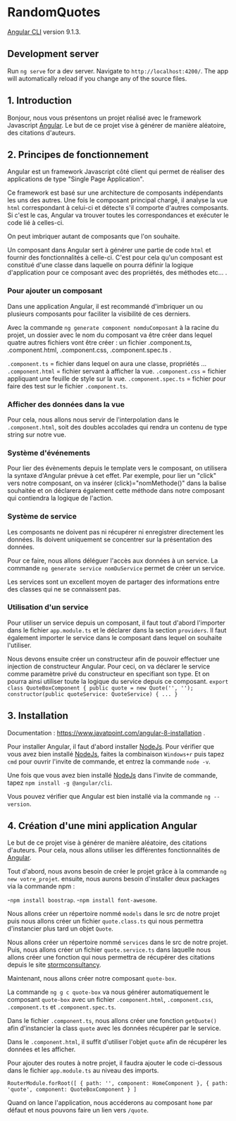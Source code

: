 # RandomQuotes
[Angular CLI](https://github.com/angular/angular-cli) version 9.1.3.
## Development server
Run `ng serve` for a dev server. Navigate to `http://localhost:4200/`. The app will automatically reload if you change any of the source files.

## 1. Introduction

Bonjour, nous vous présentons un projet réalisé avec le framework Javascript [Angular](https://angular.io/). Le but de ce projet vise à générer de manière aléatoire, des citations d'auteurs.

## 2. Principes de fonctionnement

Angular est un framework Javascript côté client qui permet de réaliser des applications de type "Single Page Application". 

Ce framework est basé sur une architecture de composants indépendants les uns des autres. 
Une fois le composant principal chargé, il analyse la vue `html` correspondant à celui-ci et détecte s'il comporte d'autres composants. Si c'est le cas, Angular va trouver toutes les correspondances et exécuter le code lié à celles-ci. 

On peut imbriquer autant de composants que l'on souhaite.

Un composant dans Angular sert à générer une partie de code `html` et fournir des fonctionnalités à celle-ci. C'est pour cela qu'un composant est constitué d'une classe dans laquelle on pourra définir la logique d'application pour ce composant avec des propriétés, des méthodes etc... .

### Pour ajouter un composant

Dans une application Angular, il est recommandé d'imbriquer un ou plusieurs composants pour faciliter la visibilité de ces derniers.

Avec la commande `ng generate component nomduComposant` à la racine du projet, un dossier avec le nom du composant va être créer dans lequel quatre autres fichiers vont être créer : un fichier .component.ts, .component.html, .component.css, .component.spec.ts .

`.component.ts` = fichier dans lequel on aura une classe, propriétés ...
`.component.html` = fichier servant à afficher la vue.
`.component.css` = fichier appliquant une feuille de style sur la vue.
`.component.spec.ts` = fichier pour faire des test sur le fichier `.component.ts`.

### Afficher des données dans la vue

Pour cela, nous allons nous servir de l'interpolation dans le `.component.html`, soit des doubles accolades qui rendra un contenu de type string sur notre vue.

### Système d'événements

Pour lier des évènements depuis le template vers le composant, on utilisera la syntaxe d'Angular prévue à cet effet. Par exemple, pour lier un "click" vers notre composant, on va insérer (click)="nomMethode()" dans la balise souhaitée et on déclarera également cette méthode dans notre composant qui contiendra la logique de l'action.

### Système de service

Les composants ne doivent pas ni récupérer ni enregistrer directement les données. Ils doivent uniquement se concentrer sur la présentation des données. 

Pour ce faire, nous allons déléguer l'accès aux données à un service.
La commande `ng generate service nomDuService` permet de créer un service.

Les services sont un excellent moyen de partager des informations entre des classes qui ne se connaissent pas. 

### Utilisation d'un service

Pour utiliser un service depuis un composant, il faut tout d'abord l'importer dans le fichier `app.module.ts` et le déclarer dans la section `providers`. Il faut également importer le service dans le composant dans lequel on souhaite l'utiliser. 

Nous devons ensuite créer un constructeur afin de pouvoir effectuer une injection de constructeur Angular. Pour ceci, on va déclarer le service comme paramètre privé du constructeur en specifiant son type. Et on pourra ainsi utiliser toute la logique du service depuis ce composant.
`
export class QuoteBoxComponent {
  public quote = new Quote('', '');
  constructor(public quoteService: QuoteService) {
    ...
  }
`
## 3. Installation

Documentation : https://www.javatpoint.com/angular-8-installation .

Pour installer Angular, il faut d'abord installer [NodeJs](https://nodejs.org/fr/).
Pour vérifier que vous avez bien installé [NodeJs](https://nodejs.org/fr/), faites la combinaison `Windows+r` puis tapez `cmd` pour ouvrir l'invite de commande, et entrez la commande `node -v`.

Une fois que vous avez bien installé [NodeJs](https://nodejs.org/fr/) dans l'invite de commande, tapez `npm install -g @angular/cli`.

Vous pouvez vérifier que Angular est bien installé via la commande `ng --version`.

## 4. Création d'une mini application Angular


Le but de ce projet vise à générer de manière aléatoire, des citations d'auteurs.
Pour cela, nous allons utiliser les différentes fonctionnalités de [Angular](https://angular.io/).

Tout d'abord, nous avons besoin de créer le projet grâce à la commande `ng new votre_projet`.
ensuite, nous aurons besoin d'installer deux packages via la commande npm :

-`npm install boostrap`.
-`npm install font-awesome`.

Nous allons créer un répertoire nommé `models` dans le src de notre projet puis nous allons créer un fichier `quote.class.ts`
qui nous permettra d'instancier plus tard un objet `Quote`.

Nous allons créer un répertoire nommé `services` dans le src de notre projet.
Puis, nous allons créer un fichier `quote.service.ts` dans laquelle nous allons créer une fonction qui nous permettra de récupérer des citations depuis le site [stormconsultancy](http://quotes.stormconsultancy.co.uk/random.json).

Maintenant, nous allons créer notre composant `quote-box`.

La commande `ng g c quote-box` va nous générer automatiquement le composant `quote-box` avec un fichier `.component.html`, `.component.css`, `.component.ts` et `.component.spec.ts`.

Dans le fichier `.component.ts`, nous allons créer une fonction `getQuote()` afin d'instancier la class `quote` avec les données récupérer par le service.

Dans le `.component.html`, il suffit d'utiliser l'objet `quote` afin de récupérer les données et les afficher.

Pour ajouter des routes à notre projet, il faudra ajouter le code ci-dessous dans le fichier `app.module.ts` au niveau des imports.

`RouterModule.forRoot([
      {
        path: '',
        component: HomeComponent
      },
      {
        path: 'quote',
        component: QuoteBoxComponent
      }
    ]`

Quand on lance l'application, nous accéderons au composant `home` par défaut et nous pouvons faire un lien vers `/quote`.

